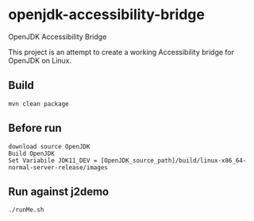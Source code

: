 # openjdk-accessibility-bridge
OpenJDK Accessibility Bridge

This project is an attempt to create a working Accessibility bridge for OpenJDK on Linux.

## Build

```
mvn clean package
```
## Before run

```
download source OpenJDK 
Build OpenJDK
Set Variabile JDK11_DEV = [OpenJDK_source_path]/build/linux-x86_64-normal-server-release/images
```

## Run against j2demo

```
./runMe.sh
```
